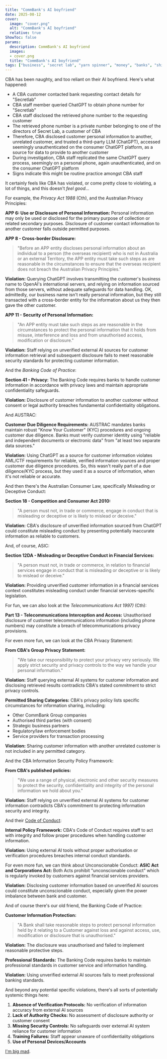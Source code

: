 ```yaml
---
title: "CommBank's AI boyfriend"
date: 2025-08-12
cover:
  image: "cover.png"
  alt: "CommBank's AI boyfriend"
  relative: true
ShowToc: false
params:
  description: CommBank's AI boyfriend 
  images:
  - cover.png
  title: "CommBank's AI boyfriend"
tags: ["business", "secret lab", "yarn spinner", "money", "banks", "shit companies", "crooks", "commbank", "angry", "rant", "liars"]
---
```


CBA has been naughty, and too reliant on their AI boyfriend. Here's what happened:
- A CBA customer contacted bank requesting contact details for "Secretlab"
- CBA staff member queried ChatGPT to obtain phone number for "Secretlab"
- CBA staff disclosed the retrieved phone number to the requesting customer
- The retrieved phone number is a private number belonging to one of the directors of Secret Lab, a customer of CBA
- Therefore, CBA disclosed customer personal information to another, unrelated customer, and trusted a third-party LLM (ChatGPT), accessed seemingly unauthenticated on the consumer ChatGPT platform, as a source for data to provide to another customer
- During investigation, CBA staff replicated the same ChatGPT query process, seemingly on a personal phone, again unauthenticated, and on the consumer ChatGPT platform
- Signs indicate this might be routine practice amongst CBA staff

It certainly feels like CBA has violated, or come pretty close to violating, a lot of things, and this doesn't _feel good_...

For example, the _Privacy Act 1988_ (Cth), and the Australian Privacy Principles:

**APP 6: Use or Disclosure of Personal Information:**
Personal information may only be used or disclosed for the primary purpose of collection or related secondary purposes. Disclosure of customer contact information to another customer falls outside permitted purposes.

**APP 8 - Cross-border Disclosure:**
> "Before an APP entity discloses personal information about an individual to a person (the overseas recipient) who is not in Australia or an external Territory, the APP entity must take such steps as are reasonable in the circumstances to ensure that the overseas recipient does not breach the Australian Privacy Principles."

**Violation:** Querying ChatGPT involves transmitting the customer's business name to OpenAI's international servers, and relying on information sourced from those servers, without adequate safeguards for data handling. OK, admittedly, our business name isn't really personal information, but they still transacted with a cross-border entity for the information about us they then gave the other customer.

**APP 11 - Security of Personal Information:**
> "An APP entity must take such steps as are reasonable in the circumstances to protect the personal information that it holds from misuse, interference and loss and from unauthorised access, modification or disclosure."

**Violation:** Staff relying on unverified external AI sources for customer information retrieval and subsequent disclosure fails to meet reasonable security standards for protecting customer information.

And the _Banking Code of Practice_:

**Section 41 - Privacy:**
The Banking Code requires banks to handle customer information in accordance with privacy laws and maintain appropriate confidentiality safeguards.

**Violation:** Disclosure of customer information to another customer without consent or legal authority breaches fundamental confidentiality obligations.

And AUSTRAC:

**Customer Due Diligence Requirements:**
AUSTRAC mandates banks maintain robust "Know Your Customer" (KYC) procedures and ongoing customer due diligence. Banks must verify customer identity using "reliable and independent documents or electronic data" from "at least two separate data sources."

**Violation:** Using ChatGPT as a source for customer information violates AML/CTF requirements for reliable, verified information sources and proper customer due diligence procedures. So, this wasn't really part of a due diligence/KYC process, but they used it as a source of information, when it's not reliable or accurate.

And then there's the Australian Consumer Law, specifically Misleading or Deceptive Conduct:

**Section 18 - Competition and Consumer Act 2010:**
> "A person must not, in trade or commerce, engage in conduct that is misleading or deceptive or is likely to mislead or deceive."

**Violation:** CBA's disclosure of unverified information sourced from ChatGPT could constitute misleading conduct by presenting potentially inaccurate information as reliable to customers.

And, of course, ASIC: 

**Section 12DA - Misleading or Deceptive Conduct in Financial Services:**
> "A person must not, in trade or commerce, in relation to financial services engage in conduct that is misleading or deceptive or is likely to mislead or deceive."

**Violation:** Providing unverified customer information in a financial services context constitutes misleading conduct under financial services-specific legislation.

For fun, we can also look at the _Telecommunications Act 1997)_ (Cth):

**Part 13 - Telecommunications Interception and Access:**
Unauthorised disclosure of customer telecommunications information (including phone numbers) may constitute a breach of telecommunications privacy provisions.

For even more fun, we can look at the CBA Privacy Statement:

**From CBA's Group Privacy Statement:**
> "We take our responsibility to protect your privacy very seriously. We apply strict security and privacy controls to the way we handle your personal information."

**Violation:** Staff querying external AI systems for customer information and disclosing retrieved results contradicts CBA's stated commitment to strict privacy controls.

**Permitted Sharing Categories:**
CBA's privacy policy lists specific circumstances for information sharing, including:
- Other CommBank Group companies
- Authorised third parties (with consent)
- Strategic business partners
- Regulatory/law enforcement bodies
- Service providers for transaction processing

**Violation:** Sharing customer information with another unrelated customer is not included in any permitted category.

And the CBA Information Security Policy Framework:

**From CBA's published policies:**
> "We use a range of physical, electronic and other security measures to protect the security, confidentiality and integrity of the personal information we hold about you."

**Violation:** Staff relying on unverified external AI systems for customer information contradicts CBA's commitment to protecting information security and integrity.

And their [Code of Conduct](https://www.commbank.com.au/content/dam/commbank-assets/about-us/docs/cba-code-of-conduct.pdf):

**Internal Policy Framework:**
CBA's Code of Conduct requires staff to act with integrity and follow proper procedures when handling customer information.

**Violation:** Using external AI tools without proper authorisation or verification procedures breaches internal conduct standards.

For even more fun, we can think about Unconscionable Conduct:
**ASIC Act and Corporations Act:**
Both Acts prohibit "unconscionable conduct" which is regularly invoked by customers against financial services providers.

**Violation:** Disclosing customer information based on unverified AI sources could constitute unconscionable conduct, especially given the power imbalance between bank and customer.

And of course there's our old friend, the Banking Code of Practice:

**Customer Information Protection:**
> "A Bank shall take reasonable steps to protect personal information held by it relating to a Customer against loss and against access, use, modification or disclosure that is unauthorised."

**Violation:** The disclosure was unauthorised and failed to implement reasonable protective steps.

**Professional Standards:**
The Banking Code requires banks to maintain professional standards in customer service and information handling.

**Violation:** Using unverified external AI sources fails to meet professional banking standards.

And beyond any potential specific violations, there's all sorts of potentially systemic things here:

1. **Absence of Verification Protocols:** No verification of information accuracy from external AI sources
2. **Lack of Authority Checks:** No assessment of disclosure authority or customer consent
3. **Missing Security Controls:** No safeguards over external AI system reliance for customer information
4. **Training Failures:** Staff appear unaware of confidentiality obligations
5. **Use of Personal Devices/Accounts**

[I'm big mad](https://www.linkedin.com/posts/parisba_privacy-australia-useless-activity-7360481919626612736-h_DP/).